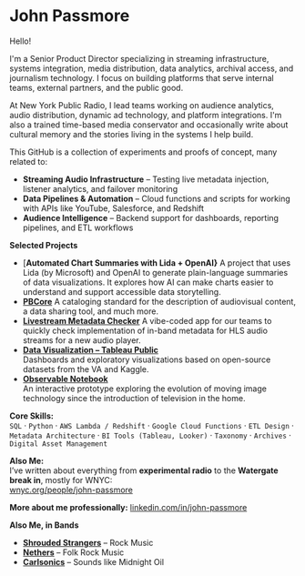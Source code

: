 # John Passmore

Hello! 

I'm a Senior Product Director specializing in streaming infrastructure, systems integration, media distribution, data analytics, archival access, and journalism technology. I focus on building platforms that serve internal teams, external partners, and the public good.

At New York Public Radio, I lead teams working on audience analytics, audio distribution, dynamic ad technology, and platform integrations. I'm also a trained time-based media conservator and occasionally write about cultural memory and the stories living in the systems I help build.

This GitHub is a collection of experiments and proofs of concept, many related to:

- **Streaming Audio Infrastructure** – Testing live metadata injection, listener analytics, and failover monitoring
- **Data Pipelines & Automation** – Cloud functions and scripts for working with APIs like YouTube, Salesforce, and Redshift
- **Audience Intelligence** – Backend support for dashboards, reporting pipelines, and ETL workflows

**Selected Projects**

- [**Automated Chart Summaries with Lida + OpenAI}**
  A project that uses Lida (by Microsoft) and OpenAI to generate plain-language summaries of data visualizations. It explores how AI can make charts easier to understand and support   accessible data storytelling.
- [**PBCore**](https://pbcore.org)
  A cataloging standard for the description of audiovisual content, a data sharing tool, and much more.
- [**Livestream Metadata Checker**](https://tranquil-kangaroo-be0dff.netlify.app)
  A vibe-coded app for our teams to quickly check implementation of in-band metadata for HLS audio streams for a new audio player.
- [**Data Visualization – Tableau Public**](https://public.tableau.com/app/profile/john.passmore/vizzes)  
  Dashboards and exploratory visualizations based on open-source datasets from the VA and Kaggle. 
- [**Observable Notebook**](https://observablehq.com/d/5faacba230189161)  
  An interactive prototype exploring the evolution of moving image technology since the introduction of television in the home. 



**Core Skills:**  
`SQL` · `Python` · `AWS Lambda / Redshift` · `Google Cloud Functions` · `ETL Design` · `Metadata Architecture` · `BI Tools (Tableau, Looker)` · `Taxonomy` · `Archives` · `Digital Asset Management`

**Also Me:**  
I’ve written about everything from **experimental radio** to the **Watergate break in**, mostly for WNYC:  
[wnyc.org/people/john-passmore](https://www.wnyc.org/people/john-passmore/)

**More about me professionally:** 
[linkedin.com/in/john-passmore](https://linkedin.com/in/john-passmore)

**Also Me, in Bands**

- [**Shrouded Strangers**](https://open.spotify.com/artist/58cjoOHDt29DjVB7MTZYC9) – Rock Music
- [**Nethers**](https://open.spotify.com/artist/2a5BrRoYd3nzBkoeF8ZUPx) – Folk Rock Music
- [**Carlsonics**](https://open.spotify.com/artist/2ouBfsiX71lEnc020vd5WN) – Sounds like Midnight Oil
